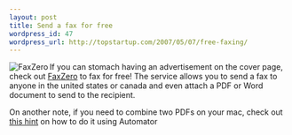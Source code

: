 ```yaml
--- 
layout: post
title: Send a fax for free
wordpress_id: 47
wordpress_url: http://topstartup.com/2007/05/07/free-faxing/
---
```

<a href="http://faxzero.com"><img src='http://topstartup.com/wp-content/uploads/2007/05/faxzero.thumbnail.png' alt='FaxZero'  align="left"/></a>If you can stomach having an advertisement on the cover page, check out <a href="http://faxzero.com">FaxZero</a> to fax for free! The service allows you to send a fax to anyone in the united states or canada and even attach a PDF or Word document to send to the recipient.

On another note, if you need to combine two PDFs on your mac, check out <a href="http://www.macosxhints.com/article.php?story=20050531161844203">this hint</a> on how to do it using Automator
